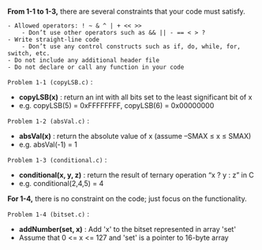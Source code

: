 **From 1-1 to 1-3,** there are several constraints that your code must satisfy.  
```
- Allowed operators: ! ~ & ^ | + << >>
	- Don’t use other operators such as && || - == < > ?
- Write straight-line code
	- Don’t use any control constructs such as if, do, while, for, switch, etc.
- Do not include any additional header file
- Do not declare or call any function in your code
```  

`Problem 1-1 (copyLSB.c)` :
- **copyLSB(x)** : return an int with all bits set to the least significant bit of x
- e.g. copyLSB(5) = 0xFFFFFFFF, copyLSB(6) = 0x00000000  

`Problem 1-2 (absVal.c)` :
- **absVal(x)** : return the absolute value of x (assume –SMAX ≤ x ≤ SMAX)
- e.g. absVal(-1) = 1  

`Problem 1-3 (conditional.c)` :
- **conditional(x, y, z)** : return the result of ternary operation “x ? y : z” in C
- e.g. conditional(2,4,5) = 4  

**For 1-4,** there is no constraint on the code; just focus on the functionality.  

`Problem 1-4 (bitset.c)` :
- **addNumber(set, x)** : Add 'x' to the bitset represented in array 'set'
- Assume that 0 <= x <= 127 and 'set' is a pointer to 16-byte array